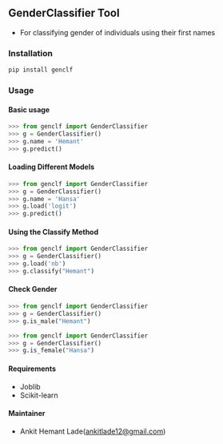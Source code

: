 ## GenderClassifier Tool
+ For classifying gender of individuals using their first names

### Installation
```bash
pip install genclf
```

### Usage
#### Basic usage
```python
>>> from genclf import GenderClassifier
>>> g = GenderClassifier()
>>> g.name = 'Hemant'
>>> g.predict()
```

#### Loading Different Models
```python
>>> from genclf import GenderClassifier
>>> g = GenderClassifier()
>>> g.name = 'Hansa'
>>> g.load('logit')
>>> g.predict()
```

#### Using the Classify Method
```python
>>> from genclf import GenderClassifier
>>> g = GenderClassifier()
>>> g.load('nb')
>>> g.classify("Hemant")
```

#### Check Gender
```python
>>> from genclf import GenderClassifier
>>> g = GenderClassifier()
>>> g.is_male("Hemant")
```

```python
>>> from genclf import GenderClassifier
>>> g = GenderClassifier()
>>> g.is_female("Hansa")
```

#### Requirements
+ Joblib
+ Scikit-learn

#### Maintainer
+ Ankit Hemant Lade(ankitlade12@gmail.com)
